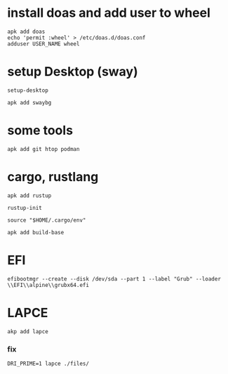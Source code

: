 
# install doas and add user to wheel
```
apk add doas 
echo 'permit :wheel' > /etc/doas.d/doas.conf 
adduser USER_NAME wheel
```

# setup Desktop (sway)
```
setup-desktop
```
```
apk add swaybg
```


# some tools
```
apk add git htop podman
```

# cargo, rustlang
```
apk add rustup
```
```
rustup-init
```
```
source "$HOME/.cargo/env"
```
```
apk add build-base
```

# EFI
```
efibootmgr --create --disk /dev/sda --part 1 --label "Grub" --loader \\EFI\\alpine\\grubx64.efi 
```

# LAPCE
```
akp add lapce
```
### fix
```
DRI_PRIME=1 lapce ./files/
```
